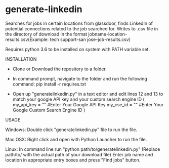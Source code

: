 # generate-linkedin
Searches for jobs in certain locations from glassdoor, finds LinkedIn of potential connections related to the job searched for.
Writes to .csv file in the directory of download in the format jobname-location-results.csv(Example: tech support-san jose-job-results.csv)

Requires python 3.6 to be installed on system with PATH variable set.

INSTALLATION

* Clone or Download the repository to a folder.

* In command prompt, navigate to the folder and run the following command:
    pip install -r requires.txt
    
* Open up "generatelinkedin.py" in a text editor and edit lines 12 and 13 to match your google API key and your custom search engine ID
(
    my_api_key = "" #Enter Your Google API Key
    my_cse_id = ""  #Enter Your Google Custom Search Engine ID
)


USAGE 

Windows: Double click "generatelinkedin.py" file to run the file.

Mac OSX: Right click and open with Python Launcher to run the file.

Linux: In command line run "python path/to/generatelinkedin.py" (Replace path/to/ with the actual path of your download file)
Enter job name and location in appropriate entry boxes and press "Find jobs" button.

